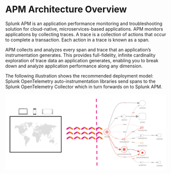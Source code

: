 # APM Architecture Overview

Splunk APM is an application performance monitoring and troubleshooting solution for cloud-native, microservices-based applications. APM monitors applications by collecting traces. A trace is a collection of actions that occur to complete a transaction. Each action in a trace is known as a span.

APM collects and analyzes every span and trace that an application’s instrumentation generates. This provides full-fidelity, infinite cardinality exploration of trace data an application generates, enabling you to break down and analyze application performance along any dimension.

The following illustration shows the recommended deployment model: Splunk OpenTelemetry auto-instrumentation libraries send spans to the Splunk OpenTelemetry Collector which in turn forwards on to Splunk APM.

![Architecture Overview](../images/apm/arch-overview.png)
